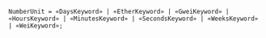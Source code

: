 <!-- This file is generated automatically by infrastructure scripts. Please don't edit by hand. -->

```{ .ebnf .slang-ebnf #NumberUnit }
NumberUnit = «DaysKeyword» | «EtherKeyword» | «GweiKeyword» | «HoursKeyword» | «MinutesKeyword» | «SecondsKeyword» | «WeeksKeyword» | «WeiKeyword»;
```
